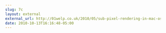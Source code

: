 ```yaml
---
slug: 7c
layout: external
external_url: http://01welp.co.uk/2010/05/sub-pixel-rendering-in-mac-os-x/
date: 2010-10-13T16:16:48-05:00
---
```

